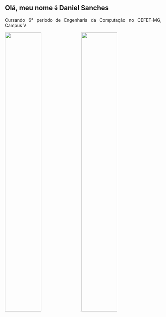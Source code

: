 ## Olá, meu nome é Daniel Sanches
<div align="justify">
  <p>Cursando 6° periodo de Engenharia da Computação no CEFET-MG, Campus V<p>
</div
<div align="center">
  <a href="https://github.com/danieldiv">
  <img width="48%" src="https://github-readme-stats.vercel.app/api?username=danieldiv&show_icons=true&theme=tokyonight&include_all_commits=true&count_private=true"/>
  <img width="48%" src="https://github-readme-stats.vercel.app/api/top-langs/?username=danieldiv&layout=compact&langs_count=7&theme=tokyonight"/>
</div>
